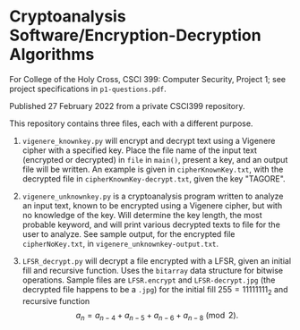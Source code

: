# Cryptoanalysis Software/Encryption-Decryption Algorithms
For College of the Holy Cross, CSCI 399: Computer Security, Project 1; see project specifications in `p1-questions.pdf`.

Published 27 February 2022 from a private CSCI399 repository.

This repository contains three files, each with a different purpose.

1. `vigenere_knownkey.py` will encrypt and decrypt text using a Vigenere cipher with a specified key. Place the file name of the input text (encrypted or decrypted) in `file` in `main()`, present a key, and an output file will be written. An example is given in `cipherKnownKey.txt`, with the decrypted file in `cipherKnownKey-decrypt.txt`, given the key "TAGORE".

2. `vigenere_unknownkey.py` is a cryptoanalysis program written to analyze an input text, known to be encrypted using a Vigenere cipher, but with no knowledge of the key. Will determine the key length, the most probable keyword, and will print various decrypted texts to file for the user to analyze. See sample output, for the encrypted file `cipherNoKey.txt`, in `vigenere_unknownkey-output.txt`.

3. `LFSR_decrypt.py` will decrypt a file encrypted with a LFSR, given an initial fill and recursive function. Uses the `bitarray` data structure for bitwise operations. Sample files are `LFSR.encrypt` and `LFSR-decrypt.jpg` (the decrypted file happens to be a `.jpg`) for the initial fill $255 = 11111111_{2}$ and recursive function $$ a_{n} = a_{n-4} + a_{n-5} + a_{n-6} + a_{n-8} \pmod{2}. $$